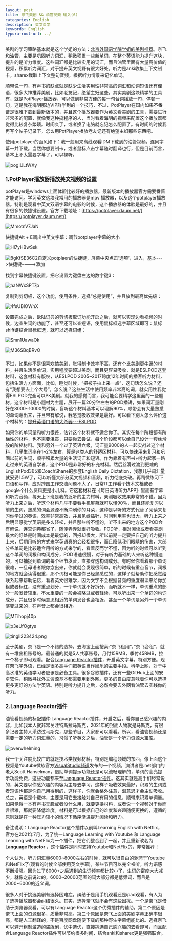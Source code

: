 ```yaml
---
layout: post
title: 奈飞美剧 && 油管视频 输入(6)
categories: English
description: 英文自学
keywords: English
typora-root-url: ../
---
```


美剧的学习策略基本就是这个学姐的方法：[北京外国语学院学姐的美剧推荐](https://www.bilibili.com/video/BV1xM4y1K7M7)。奈飞和油管，主要是巩固听力词汇，稍微积累一些新单词，在整个英语能力提升这块，提升的是听力维度。这些词汇都是比较实用的词汇，而且油管里面有大量高价值的视频，积累听力词汇，对于提升英文视野有很大好处。听力是anki收集上下文制卡，sharex截取上下文整句音频，根据听力情景来记忆单词。

顺带说一句，有声书的缺点就是缺少生活实用性非常高的词汇和动词短语还有俚语，很多大神推荐美剧，比如老友记，绝望主妇这些。其实美剧这块精学的工具有，就是PotPlayer播放器，可以做到非常方便的每一句台词播放一句，停顿一句，这是我在海明那边VIP群学到的一个技巧，不过，PotPlayer在国内如果不番蔷是很难下载到最新版本的，并且这个播放器要作为英文看美剧的工具，需要进行非常多的配置，就像我这种搞程序的人，当时看着海明的视频来配置这个播放器都觉得比较复杂繁琐。时间久了，或者换了电脑就忘记怎么配置了。有时间的时候我再写个帖子记录下，怎么用PotPlayer播放老友记还有绝望主妇那些东西吧。

使用potplayer的画风如下：我一般用来离线观看IDM下载到的油管视频，连同字幕一并下载。当然你想要制卡，或者鼠标点击字幕随时翻译也行，但是目前而言，基本上不太需要字幕了，可以裸听。

![oogIULtWXy](/images/posts/oogIULtWXy.png)

### 1.PotPlayer播放器播放英文视频的设置

potPlayer是windows上面体验比较好的播放器，最新版本的播放器官方需要番蔷才能访问。学习英文这块我常用的播放器是mpv 播放器，以及这个potplayer播放器。特别是观看中英文双语字幕的电影的时候，这个播放器的体验是最好的，并且有很多的快捷键设置。官方下载地址：[https://potplayer.daum.net/](https://potplayer.daum.net/)

![MmotnV7JaN](/images/posts/MmotnV7JaN.png)

快捷键Alt + E调出中英文字幕：调节potplayer字幕的大小

![Hl7yHBwSsk](/images/posts/Hl7yHBwSsk.png)

![8gKfSE36C2](/images/posts/8gKfSE36C2.png)自定义potplaer的快捷键，屏幕中央点击’选项‘，进入，基本--->快捷键---->添加

找到字幕快捷键设置，把它设置为键盘左边的数字键3：

![haNWxSPT7p](/images/posts/haNWxSPT7p.png)

复制到剪切板，这个功能，使用条件，选择“总是使用”，并且放到最高优先级：

![4fsUBlOWhX](/images/posts/4fsUBlOWhX.png)



设置完成之后，欧陆词典的剪切板取词功能开启之后，就可以实现边看视频的时候，边查生词的功能了，甚至还可以查短语，使用鼠标框选字幕区域即可：鼠标shift键结合鼠标框选，就可以选择词组：

![Smn1UawaOk](/images/posts/Smn1UawaOk.png)

![M36SBqBRvO](/images/posts/M36SBqBRvO.png)

### 



不过，如果你不是很喜欢搞美剧，觉得制卡效率不高，还有个比美剧更牛逼的材料，并且生活类单词，实用程度要超过美剧，而且更容易吸收，就是ESLPOD这套材料，这套材料有版权，从ESLPOD 2005~2017跨度12年时间的播客听力材料，包括生活方方面面，比如，睡觉时候，“把被子拉上来一点”，这句话怎么说？还有“我想要去上个大号”，怎么说？这些生活中使用频率非常高的词，就实用性我觉得ESLPOD完全可以PK美剧。就我的感觉而言，我可能会要精学这里面的一些题材，这个材料是小题材为主题，展开一篇20分钟左右的POD播讲，如果词汇量刚好在8000~10000的时候，盲听这个材料基本可以理解90%，顺带会有大量熟悉的单词蹦出来，并且带有解说，我感觉吸收效果是最好。可以看下别人怎么评价这个材料的：[提升英语口语的大杀器---ESLPOD](https://www.jianshu.com/p/8b0ca57abfae)

如果你的单词量和听力很差，估计这个材料就不适合你了。其实在每个阶段都有阶梯性的材料，也不需要沮丧，只要你去尝试，每个阶段都可以给自己设计一套丝滑般的阶梯材料。我和另外一个过了英语六级，词汇量9000的人一起实战过这个材料，几乎生词率在1~2%左右，算是这类人的舒适区材料，可以快速用来复习和巩固以前的生词，顺带积累大量的生活词汇和短语。作为靠着有声书+听力起家一路走过来的英语自学者，这个POD是非常好的补充材料。然后丝滑过渡到更难的EnglishPod365和CoachShane的那套English Daily Dictation，我想几乎词汇量就妥妥1.5W了，可以听懂大部分英文视频和音频，听力彻底突破。再稍微练习下口语和写作，应对跨国工作交流问题不大了。日常IT工作看个技术文档或者google个什么资料更是小儿科。它这套材料在《每日英语听力APP》里面有字幕和听力音频，每天上下班是我的泛听的主力材料，亲测吸收效果非常的不错。因为听力上来之后，听这个材料几乎不要看手机屏幕就可以懂90%，而且还能复习以前的生词，熟悉的词会源源不断冲刷你的耳朵，这种是以听的方式代替了阅读来复习你学过的英语，效率非常高效，并且见缝插针，时间利用率也很大，听力上来之后明显感觉学英语是多么轻松，并且那些听不懂的，听不出来的地方这个POD会有解说，连查词典都省了，随便弄弄就很好吸收。POD听，相对阅读或者看美剧最大的好处是时间成本是最低的，回报却很大，所以前期一定要把自己的听力提升上来，后期用听的方式来学英语真的会轻松很多，而且降低我们眼睛的伤害，大部分些单词是比较适合用听的方式来学的，看着反而学不懂，因为听的时候可以听到这个单词的词根和构词成分，POD语速很慢，对于有听力基础的人来听这种慢速的，可以捕捉到单词的每个细节发音，直接穿透构词成分。有时候你看着那个单词很难，一旦母语者跟你念出来，你就就会发现很简单，听的时候有重点音节，词根的地方就会读得很重，那个词根可能是你已经熟悉过的，这样子就帮助你把感觉给联系起来帮助记忆，看着英文很难学，因为文字不会根据音频的重度弱读来给你加粗或者标红，没有重点划分，一个单词就不好拆分，而听就不一样，单词重点的部分一般发音较重，不太重要的一般会被略过或者轻读，可以听出来一个单词的构词成分，并且很多时候意思相近的单词发音也会相近，甚至一个单词是另外一个单词演变过来的，在声音上都会很相近。

![MTihopj40p](/images/posts/MTihopj40p.png)

![p3eUfOgtys](/images/posts/p3eUfOgtys.png)

![tingli223424.png](/images/posts/tingli223424.png)

至于美剧，奈飞是一个不错的选择，去淘宝上面搜索:”奈飞租用“，”奈飞合租“，就有一堆出租账号的。最普通的就是5人共享账号，月付15RMB，季付45RMB，拉一个梯子即可观看。配合[Language Reactor插件](https://chrome.google.com/webstore/detail/language-learning-with-ne/hoombieeljmmljlkjmnheibnpciblicm)，开启英文字幕，特别方便。现在奈飞学外语，已经是很多高手们把英语当作娱乐的主要手段。科学上网，对于中高水准的英语学习者应该是必备工具。很多谷歌插件，还有一些GitHub上面的安卓软件，稍微寻找外文资源基本都需要用到外网。更多的自由度意味着你可以选择更多更好的方法学英语。特别是听力提升之后，必然会要去外网看油管去实践你的听力。

### 2.Language Reactor插件

油管看视频的标配插件:Language Reactor插件，开启之后，看你自己感兴趣的内容，比如我本人就非常关注特斯拉马斯克，2021年的封面人物就是马斯克，有很多记者主持人采访过马斯克，那些节目，大家都可以看看。所以，看油管视频还是需要一定的听力词汇量的，习惯了听英文之后，油管是一个听力资源大宝库。

![overwhelming](/images/posts/overwhelming6811.png)

我一个关注度比较广的就是技术类视频材料，特别是编程领域的东西，像上面这个视频是Youtube微软官方[VisualStudio频道](https://www.youtube.com/channel/UChqrDOwARrxdJF-ykAptc7w)发布的一个视频，演讲者是.net部门的老大Scott Hanselman，借助单词提示功能还是可以流畅理解的，单词的高亮提示功能免费，这些功能都来至[Language Reactor插件](https://chrome.google.com/webstore/detail/language-learning-with-ne/hoombieeljmmljlkjmnheibnpciblicm)。这其实就是高手们经常说的，英文要以你感兴趣的内容为主导去学习，这样子吸收效果最好，积累的生词或者短语也都是你自己用得到的，这样子，你就会格外注意，潜意思才会主动吸收。总之，英语是个载体，主要是用它去接触对自己有用的信息，顺带来积累单词量。如果觉得一本有声书无趣或者没什么用，就要更换材料，或者说一个视频对于你而言很难，那就要降低难度。材料是可以根据自己的难度和兴趣随便更换的，遵循的原则就是在一种压力较小的情况下循序渐进提升阅读和听力。

备注说明：Language Reactor这个插件以前叫Learning English with Netflix，官方在2021年7月，为了统一Language Learning with Youtube 和 Language Learning with NetFlix为一个插件，把它们整合到了一起，并且重新改名为**Language Reactor** ，这个插件是同时支持Youtube和NetFlix的，非常推荐！

个人认为，听力词汇量6000~8000左右的时候，就可以很自由的驰骋于Youtube和NetFlix了(观看的时候全部使用英文字幕)，某些节目可以完全裸听，听力语感不断增强。因为过了8000+之后遇到的生词频率都比较小了，生词的密度大大减少，就像之前说过的，6000~20000范围的词大部分都是低频词，而且是2000~6000的近义词。

很多人对于挑选美剧有选择困难症，纠结于是用手机观看还是ipad观看，有人为了选择播放器都会纠结很久。其实，选择奈飞就不会有这些困扰。一个是奈飞是借助于浏览器观看，可以有Language Reactor这个优秀插件的辅助，第二个原因是奈飞上面的资源很多，质量非常高。第三个原因是奈飞上面的美剧字幕正确率很高，都是人工翻译的，不是百度网盘随便下载的那种野生字幕组能比的。选择奈飞可以避开粗制滥造的盗版剧，优中选优，直接挑选自己感兴趣的去看即可，而且配合Language Reactor插件可以节约很多时间，结合anki和sharex更是强强联合。

